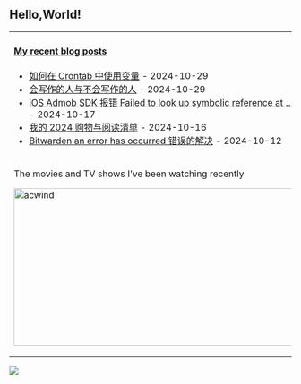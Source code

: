 ## Hello,World!

<table width="95%">
<tr>
<td valign="top"  colspan="2">

#### <a href="https://blog.animesdata.com" target="_blank">My recent blog posts</a>

<!-- blog starts -->
* <a href='https://www.cocosdarkwood.com/%E4%BB%A3%E7%A0%81%E4%BA%BA%E7%94%9F/2024/10/29/A-Guide-to-Using-Variables-in-Crontab.html' target='_blank'>如何在 Crontab 中使用变量</a> - 2024-10-29
* <a href='https://www.cocosdarkwood.com/%E8%AF%91%E6%96%87/2024/10/29/writes-and-write-nots.html' target='_blank'>会写作的人与不会写作的人</a> - 2024-10-29
* <a href='https://www.cocosdarkwood.com/%E4%BB%A3%E7%A0%81%E4%BA%BA%E7%94%9F/2024/10/17/Admob-Failed-to-look-up-symbolic-reference-at.html' target='_blank'>iOS Admob SDK 报错 Failed to look up symbolic reference at …</a> - 2024-10-17
* <a href='https://www.cocosdarkwood.com/%E7%96%AF%E8%A8%80%E7%96%AF%E8%AF%AD/2024/10/16/2024-shop-lists.html' target='_blank'>我的 2024 购物与阅读清单</a> - 2024-10-16
* <a href='https://www.cocosdarkwood.com/%E4%BB%A3%E7%A0%81%E4%BA%BA%E7%94%9F/2024/10/12/bitwarden-an-error-has-occurred.html' target='_blank'>Bitwarden an error has occurred 错误的解决</a> - 2024-10-12
<!-- blog ends -->
</td>

</tr>

<tr>
    <td colspan="2">
        <p>The movies and TV shows I've been watching recently</p>
        <p>
            <a target="_blank" href="https://trakt.tv/users/acwind">
                <img width="500" height="281" alt="acwind" src="https://widgets.trakt.tv/users/1f712e5c320ac20984774069f2b6daa7/watched/fanart2@2x.jpg" />
            </a>
        </p>
    </td>
</tr>
  
</table>

![](https://github-readme-stats.vercel.app/api?username=acwind&theme=default&show_icons=true&hide_border=false&count_private=true)
